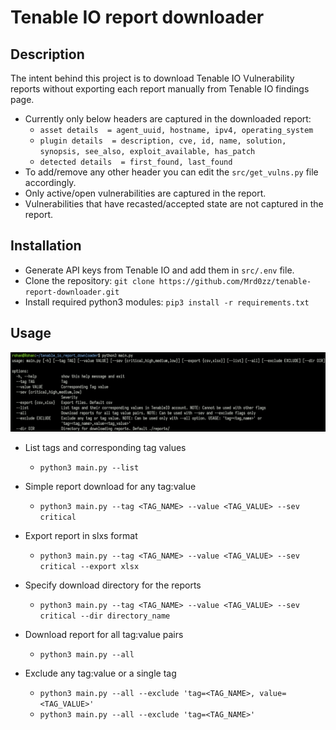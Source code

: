 # Tenable IO report downloader

## Description

The intent behind this project is to download Tenable IO Vulnerability reports without exporting each report manually from Tenable IO findings page. 
- Currently only below headers are captured in the downloaded report:
	- `asset details  = agent_uuid, hostname, ipv4, operating_system`
	- `plugin details  = description, cve, id, name, solution, synopsis, see_also, exploit_available, has_patch`
	- `detected details  = first_found, last_found`
- To add/remove any other header you can edit the `src/get_vulns.py` file accordingly. 
- Only active/open vulnerabilities are captured in the report. 
- Vulnerabilities that have recasted/accepted state are not captured in the report.

## Installation

- Generate API keys from Tenable IO and add them in `src/.env` file.
- Clone the repository: `git clone https://github.com/Mrd0zz/tenable-report-downloader.git`
- Install required python3 modules: `pip3 install -r requirements.txt`

## Usage
![Help menu](image/help.png)

- List tags and corresponding tag values
	- `python3 main.py --list`

- Simple report download for any tag:value
	- `python3 main.py --tag <TAG_NAME> --value <TAG_VALUE> --sev critical` 

- Export report in slxs format
	- `python3 main.py --tag <TAG_NAME> --value <TAG_VALUE> --sev critical --export xlsx`

- Specify download directory for the reports
	- `python3 main.py --tag <TAG_NAME> --value <TAG_VALUE> --sev critical --dir directory_name`

- Download report for all tag:value pairs 
	- `python3 main.py --all`

- Exclude any tag:value or a single tag  
	- `python3 main.py --all --exclude 'tag=<TAG_NAME>, value=<TAG_VALUE>'`
	- `python3 main.py --all --exclude 'tag=<TAG_NAME>'` 